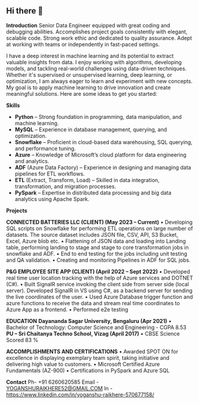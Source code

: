 ## Hi there 👋

**Introduction**
Senior Data Engineer equipped with great coding and debugging abilities. Accomplishes project goals consistently with elegant, scalable code. Strong work ethic and dedicated to quality assurance. Adept at working with teams or independently in fast-paced settings.

I have a deep interest in machine learning and its potential to extract valuable insights from data. I enjoy working with algorithms, developing models, and tackling real-world challenges using data-driven     techniques. Whether it's supervised or unsupervised learning, deep learning, or optimization, I am always eager to learn and experiment with new concepts. My goal is to apply machine learning to drive innovation and create meaningful solutions.
Here are some ideas to get you started:

**Skills**

* **Python** – Strong foundation in programming, data manipulation, and machine learning.
* **MySQL** – Experience in database management, querying, and optimization.
* **Snowflake** – Proficient in cloud-based data warehousing, SQL querying, and performance tuning.
* **Azure** – Knowledge of Microsoft’s cloud platform for data engineering and analytics.
* **ADF** (Azure Data Factory) – Experience in designing and managing data pipelines for ETL workflows.
* **ETL** (Extract, Transform, Load) – Skilled in data integration, transformation, and migration processes.
* **PySpark** – Expertise in distributed data processing and big data analytics using Apache Spark.

**Projects**

**CONNECTED BATTERIES LLC (CLIENT) (May 2023 – Current)**
• Developing SQL scripts on Snowflake for performing ETL operations on large number of datasets. The source dataset
includes JSON file, CSV, API, S3 Bucket, Excel, Azure blob etc.
• Flattening of JSON data and loading into Landing table, performing landing to stage and stage to core transformation jobs in snowflake and
ADF.
• End to end testing for the jobs including unit testing and QA validation.
• Creating and monitoring Pipelines in ADF for SQL jobs.

**P&G EMPLOYEE SITE APP (CLIENT) (April 2022 – Sept 2022)**
• Developed real time user location tracking with the help of Azure services and DOTNET (C#).
• Built SignalR service invoking the client side from server side (local server). Developed SignalR in VS using C#, as a backend
server for sending the live coordinates of the user.
• Used Azure Database trigger function and azure functions to receive the data and stream real time coordinates to Azure
App as a frontend.
• Performed e2e testing


**EDUCATION**
**Dayananda Sagar University, Bengaluru (Apr 2021)**
• Bachelor of Technology: Computer Science and Engineering - CGPA 8.53
**PU – Sri Chaitanya Techno School, Vizag (April 2017)**
• CBSE Science Scored 83 %


**ACCOMPLISHMENTS AND CERTIFICATIONS**
• Awarded SPOT ON for excellence in displaying exemplary team spirit, taking initiative and delivering high value to customers.
• Microsoft Certified Azure Fundamentals (AZ-900)
• Certifications in PySpark and Azure SQL

**Contact**
Ph- +91 6260620585
Email - YOGANSHURAIKHERE52@GMAIL.COM
In - https://www.linkedin.com/in/yoganshu-raikhere-570677158/
